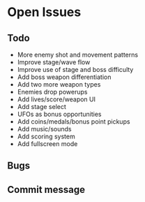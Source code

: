 # Open Issues

## Todo

- More enemy shot and movement patterns
- Improve stage/wave flow
- Improve use of stage and boss difficulty
- Add boss weapon differentiation
- Add two more weapon types
- Enemies drop powerups
- Add lives/score/weapon UI
- Add stage select
- UFOs as bonus opportunities
- Add coins/medals/bonus point pickups
- Add music/sounds
- Add scoring system
- Add fullscreen mode

## Bugs

## Commit message
